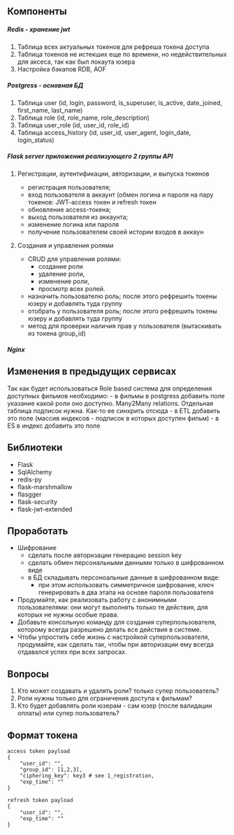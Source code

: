 ## Компоненты

##### Redis - хранение jwt 

1. Таблица всех актуальных токенов для рефреша токена доступа
2. Таблица токенов не истекших еще по времени, но недействительных для аксеса, так как был локаута юзера
3. Настройка бэкапов RDB, AOF

##### Postgress - основная БД

1.  Таблица user (id, login, password, is_superuser, is_active, date_joined, first_name, last_name)
2.  Таблица role (id, role_name, role_description)
3.  Таблица user_role (id, user_id, role_id)
4.  Таблица access_history (id, user_id, user_agent, login_date, login_status)

##### Flask server приложения реализующего 2 группы API

1. Регистрации, аутентификации, авторизации, и выпуска токенов
	- регистрация пользователя;
	- вход пользователя в аккаунт (обмен логина и пароля на пару токенов: JWT-access токен и refresh токен
	- обновление access-токена;
	- выход пользователя из аккаунта;
	- изменение логина или пароля 
	- получение пользователем своей истории входов в аккаун
	
2.  Создания и управления ролями
	- CRUD для управления ролями:
		- создание роли
		- удаление роли,
		- изменение роли,
		- просмотр всех ролей.
	- назначить пользователю роль; после этого рефрешить токены юзеру и добавлять туда группу
	- отобрать у пользователя роль; после этого рефрешить токены юзеру и добавлять туда группу
	- метод для проверки наличия прав у пользователя (вытаскивать из токена group_id)
	
##### Nginx

## Изменения в предыдущих сервисах
Так как будет использоваться Role based система для определения доступных фильмов необходимо:
	- в фильмы в postgress добавить поле указание какой роли оно доступно. Many2Many relations. Отдельная таблица подписок нужна. Как-то ее синхрить отсюда
	- в ETL добавить это поле (массив индексов - подписок в которых доступен фильм)
	- в ES в индекс добавить это поле
  

## Библиотеки

- Flask
- SqlAlchemy
- redis-py
- flask-marshmallow
- flasgger
- flask-security
- flask-jwt-extended


## Проработать
- Шифрование
	- сделать после авторизации генерацию session key
	- сделать обмен персональными данными только в шифрованном виде
	- в БД складывать персоноальные данные в шифрованном виде:
		- при этом использовать симметричное шифрование, ключ генерировать в два этапа на основе пароля пользователя
- Продумайте, как реализовать работу с анонимными пользователями: они могут выполнять только те действия, для которых не нужны особые права.
- Добавьте консольную команду для создания суперпользователя, которому всегда разрешено делать все действия в системе.
- Чтобы упростить себе жизнь с настройкой суперпользователя, продумайте, как сделать так, чтобы при авторизации ему всегда отдавался успех при всех запросах.

## Вопросы
1. Кто может создавать и удалять роли? только супер пользователь?
2. Роли нужны только для ограничения доступа к фильмам?
3. Кто будет добавлять роли юзерам - сам юзер (после валидации оплаты) или супер пользователь?


## Формат токена
```
access token payload
{
	"user_id": "",
	"group_id": [1,2,3],
	"ciphering_key": key3 # see 1_registration,
	"exp_time": ""
}

refresh token payload
{
	"user_id": "",
	"exp_time": ""
}
```
